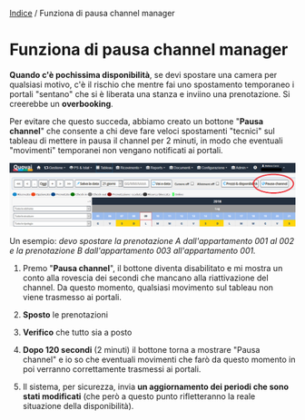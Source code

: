 [Indice](index.html) / Funziona di pausa channel manager

# Funziona di pausa channel manager

**Quando c'è pochissima disponibilità**, se devi spostare una camera per qualsiasi motivo, c'è il rischio che mentre fai uno spostamento temporaneo i portali "sentano" che si è liberata una stanza e inviino una prenotazione. Si creerebbe un **overbooking**.

Per evitare che questo succeda, abbiamo creato un bottone "**Pausa channel**" che consente a chi deve fare veloci spostamenti "tecnici" sul tableau di mettere in pausa il channel per 2 minuti, in modo che eventuali "movimenti" temporanei non vengano notificati ai portali.

![](images/pausa-channel-manager-001.png)  

Un esempio: _devo spostare la prenotazione A dall'appartamento 001 al 002 e la prenotazione B dall'appartamento 003 all'appartamento 001._

1) Premo "**Pausa channel**", il bottone diventa disabilitato e mi mostra un conto alla rovescia dei secondi che mancano alla riattivazione del channel. Da questo momento, qualsiasi movimento sul tableau non viene trasmesso ai portali.

2) **Sposto** le prenotazioni

3) **Verifico** che tutto sia a posto

4) **Dopo 120 secondi** (2 minuti) il bottone torna a mostrare "Pausa channel" e io so che eventuali movimenti che farò da questo momento in poi verranno correttamente trasmessi ai portali.

5) Il sistema, per sicurezza, invia **un aggiornamento dei periodi che sono stati modificati** (che però a questo punto rifletteranno la reale situazione della disponibilità).